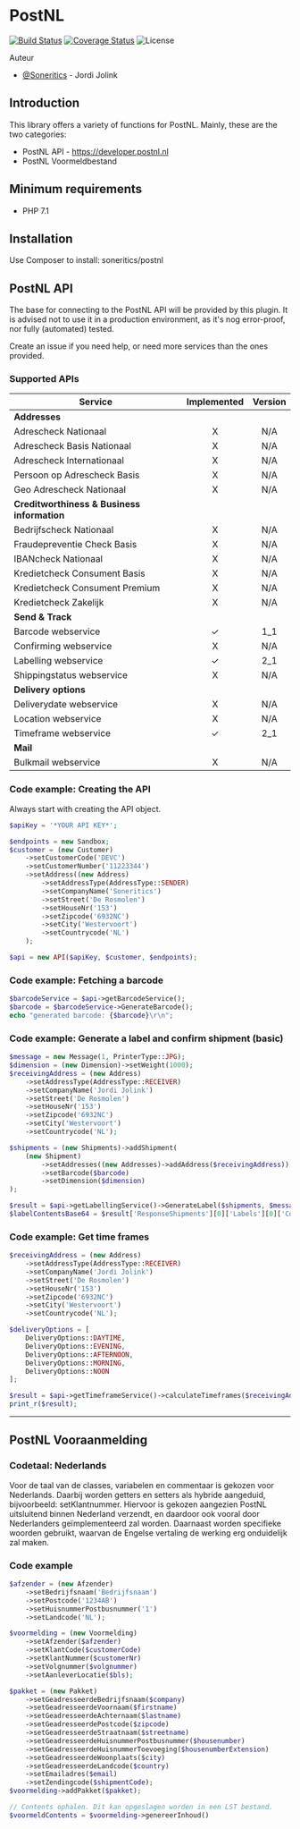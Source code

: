 # PostNL

[![Build Status](https://api.travis-ci.org/Soneritics/PostNL.svg?branch=master)](https://travis-ci.org/Soneritics/PostNL)
[![Coverage Status](https://coveralls.io/repos/Soneritics/PostNL/badge.svg?branch=master)](https://coveralls.io/r/Soneritics/PostNL?branch=master)
![License](http://img.shields.io/badge/license-MIT-green.svg)

Auteur
* [@Soneritics](https://github.com/Soneritics) - Jordi Jolink

## Introduction
This library offers a variety of functions for PostNL. Mainly, these are the two categories:
- PostNL API - https://developer.postnl.nl
- PostNL Voormeldbestand

## Minimum requirements
 - PHP 7.1

## Installation
Use Composer to install: soneritics/postnl

## PostNL API
The base for connecting to the PostNL API will be provided by this plugin.
It is advised not to use it in a production environment, as it's nog error-proof,
nor fully (automated) tested.

Create an issue if you need help, or need more services than the ones provided.

### Supported APIs
| Service                                       | Implemented | Version |
|-----------------------------------------------|:-----------:|:-------:|
| **Addresses**                                                     |||
| Adrescheck Nationaal                          |      X      |   N/A   |
| Adrescheck Basis Nationaal                    |      X      |   N/A   |
| Adrescheck Internationaal                     |      X      |   N/A   |
| Persoon op Adrescheck Basis                   |      X      |   N/A   |
| Geo Adrescheck Nationaal                      |      X      |   N/A   |
| **Creditworthiness & Business information**                       |||
| Bedrijfscheck Nationaal                       |      X      |   N/A   |
| Fraudepreventie Check Basis                   |      X      |   N/A   |
| IBANcheck Nationaal                           |      X      |   N/A   |
| Kredietcheck Consument Basis                  |      X      |   N/A   |
| Kredietcheck Consument Premium                |      X      |   N/A   |
| Kredietcheck Zakelijk                         |      X      |   N/A   |
| **Send & Track**                                                    |||
| Barcode webservice                            |      ✓      |   1_1   |
| Confirming webservice                         |      X      |   N/A   |
| Labelling webservice                          |      ✓      |   2_1   |
| Shippingstatus webservice                     |      X      |   N/A   |
| **Delivery options**                                                |||
| Deliverydate webservice                       |      X      |   N/A   |
| Location webservice                           |      X      |   N/A   |
| Timeframe webservice                          |      ✓      |   2_1   |
| **Mail**                                                            |||
| Bulkmail webservice                           |      X      |   N/A   |

### Code example: Creating the API
Always start with creating the API object.
```php
$apiKey = '*YOUR API KEY*';

$endpoints = new Sandbox;
$customer = (new Customer)
    ->setCustomerCode('DEVC')
    ->setCustomerNumber('11223344')
    ->setAddress((new Address)
        ->setAddressType(AddressType::SENDER)
        ->setCompanyName('Soneritics')
        ->setStreet('De Rosmolen')
        ->setHouseNr('153')
        ->setZipcode('6932NC')
        ->setCity('Westervoort')
        ->setCountrycode('NL')
    );

$api = new API($apiKey, $customer, $endpoints);
```

### Code example: Fetching a barcode
```php
$barcodeService = $api->getBarcodeService();
$barcode = $barcodeService->GenerateBarcode();
echo "generated barcode: {$barcode}\r\n";
```

### Code example: Generate a label and confirm shipment (basic)
```php
$message = new Message(1, PrinterType::JPG);
$dimension = (new Dimension)->setWeight(1000);
$receivingAddress = (new Address)
    ->setAddressType(AddressType::RECEIVER)
    ->setCompanyName('Jordi Jolink')
    ->setStreet('De Rosmolen')
    ->setHouseNr('153')
    ->setZipcode('6932NC')
    ->setCity('Westervoort')
    ->setCountrycode('NL');

$shipments = (new Shipments)->addShipment(
    (new Shipment)
        ->setAddresses((new Addresses)->addAddress($receivingAddress))
        ->setBarcode($barcode)
        ->setDimension($dimension)
);

$result = $api->getLabellingService()->GenerateLabel($shipments, $message);
$labelContentsBase64 = $result['ResponseShipments'][0]['Labels'][0]['Content'];
```

### Code example: Get time frames
```php
$receivingAddress = (new Address)
    ->setAddressType(AddressType::RECEIVER)
    ->setCompanyName('Jordi Jolink')
    ->setStreet('De Rosmolen')
    ->setHouseNr('153')
    ->setZipcode('6932NC')
    ->setCity('Westervoort')
    ->setCountrycode('NL');

$deliveryOptions = [
    DeliveryOptions::DAYTIME,
    DeliveryOptions::EVENING,
    DeliveryOptions::AFTERNOON,
    DeliveryOptions::MORNING,
    DeliveryOptions::NOON
];

$result = $api->getTimeframeService()->calculateTimeframes($receivingAddress, $deliveryOptions);
print_r($result);
```

---

## PostNL Vooraanmelding
### Codetaal: Nederlands
Voor de taal van de classes, variabelen en commentaar is gekozen voor Nederlands. Daarbij worden getters en setters als hybride aangeduid, bijvoorbeeld: setKlantnummer.
Hiervoor is gekozen aangezien PostNL uitsluitend binnen Nederland verzendt, en daardoor ook vooral door Nederlanders geïmplementeerd zal worden.
Daarnaast worden specifieke woorden gebruikt, waarvan de Engelse vertaling de werking erg onduidelijk zal maken.

### Code example
```php
$afzender = (new Afzender)
    ->setBedrijfsnaam('Bedrijfsnaam')
    ->setPostcode('1234AB')
    ->setHuisnummerPostbusnummer('1')
    ->setLandcode('NL');

$voormelding = (new Voormelding)
    ->setAfzender($afzender)
    ->setKlantCode($customerCode)
    ->setKlantNummer($customerNr)
    ->setVolgnummer($volgnummer)
    ->setAanleverLocatie($bls);

$pakket = (new Pakket)
    ->setGeadresseerdeBedrijfsnaam($company)
    ->setGeadresseerdeVoornaam($firstname)
    ->setGeadresseerdeAchternaam($lastname)
    ->setGeadresseerdePostcode($zipcode)
    ->setGeadresseerdeStraatnaam($streetname)
    ->setGeadresseerdeHuisnummerPostbusnummer($housenumber)
    ->setGeadresseerdeHuisnummerToevoeging($housenumberExtension)
    ->setGeadresseerdeWoonplaats($city)
    ->setGeadresseerdeLandcode($country)
    ->setEmailadres($email)
    ->setZendingcode($shipmentCode);
$voormelding->addPakket($pakket);

// Contents ophalen. Dit kan opgeslagen worden in een LST bestand.
$voormeldContents = $voormelding->genereerInhoud()
```

